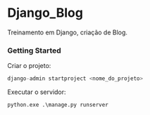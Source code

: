 # Django_Blog

Treinamento em Django, criação de Blog.

### Getting Started
Criar o projeto: 
```python
django-admin startproject <nome_do_projeto>

```
Executar o servidor:

```python
python.exe .\manage.py runserver
```
